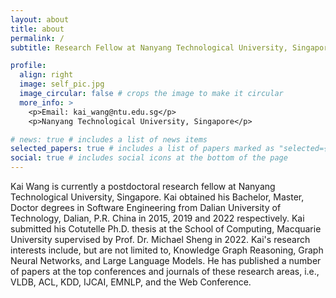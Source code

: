 ```yaml
---
layout: about
title: about
permalink: /
subtitle: Research Fellow at Nanyang Technological University, Singapore #<a href='#'>Affiliations</a>. Address. Contacts. Moto. Etc.

profile:
  align: right
  image: self_pic.jpg
  image_circular: false # crops the image to make it circular
  more_info: >
    <p>Email: kai_wang@ntu.edu.sg</p>
    <p>Nanyang Technological University, Singapore</p>

# news: true # includes a list of news items
selected_papers: true # includes a list of papers marked as "selected={true}"
social: true # includes social icons at the bottom of the page
---
```


Kai Wang is currently a postdoctoral research fellow at Nanyang Technological University, Singapore. Kai obtained his Bachelor, Master, Doctor degrees in Software Engineering from Dalian University of Technology, Dalian, P.R. China in 2015, 2019 and 2022 respectively. Kai submitted his Cotutelle Ph.D. thesis at the School of Computing, Macquarie University supervised by Prof. Dr. Michael Sheng in 2022.  Kai's research interests include, but are not limited to, Knowledge Graph Reasoning, Graph Neural Networks, and Large Language Models. He has published a number of papers at the top conferences and journals of these research areas, i.e., VLDB, ACL, KDD, IJCAI, EMNLP, and the Web Conference.
